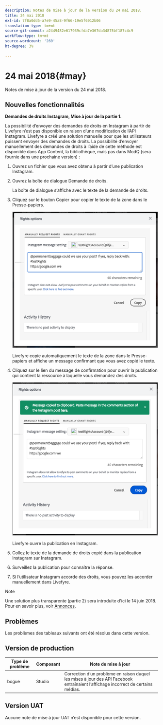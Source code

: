 ```yaml
---
description: Notes de mise à jour de la version du 24 mai 2018.
title: 24 mai 2018
exl-id: 7f8a0dd5-a7e9-45a8-9f66-19e5f6912b06
translation-type: tm+mt
source-git-commit: a2449482e617939cfda7e367da34875bf187c4c9
workflow-type: tm+mt
source-wordcount: '260'
ht-degree: 3%

---
```


# 24 mai 2018{#may}

Notes de mise à jour de la version du 24 mai 2018.

## Nouvelles fonctionnalités

**Demandes de droits Instagram, Mise à jour de la partie 1.**

La possibilité d’envoyer des demandes de droits en Instagram à partir de Livefyre n’est pas disponible en raison d’une modification de l’API Instagram. Livefyre a créé une solution manuelle pour que les utilisateurs puissent envoyer des demandes de droits. La possibilité d’envoyer manuellement des demandes de droits à l’aide de cette méthode est disponible dans App Content, la bibliothèque, mais pas dans ModQ (sera fournie dans une prochaine version) :

1. Ouvrez un fichier que vous avez obtenu à partir d’une publication Instagram.
1. Ouvrez la boîte de dialogue Demande de droits.

   La boîte de dialogue s’affiche avec le texte de la demande de droits.

1. Cliquez sur le bouton Copier pour copier le texte de la zone dans le Presse-papiers.

   ![](../assets/rr_insta_workaround1.png)

   Livefyre copie automatiquement le texte de la zone dans le Presse-papiers et affiche un message confirmant que vous avez copié le texte.

1. Cliquez sur le lien du message de confirmation pour ouvrir la publication qui contient la ressource à laquelle vous demandez des droits.

   ![](../assets/rr_insta_workaround2.png)

   Livefyre ouvre la publication en Instagram.

1. Collez le texte de la demande de droits copié dans la publication Instagram sur Instagram.
1. Surveillez la publication pour connaître la réponse.
1. Si l’utilisateur Instagram accorde des droits, vous pouvez les accorder manuellement dans Livefyre.

>[!NOTE]
>
>Une solution plus transparente (partie 2) sera introduite d&#39;ici le 14 juin 2018. Pour en savoir plus, voir [Annonces](/help/using/c-anouncements.md#c_anouncements).

## Problèmes

Les problèmes des tableaux suivants ont été résolus dans cette version.

## Version de production

| **Type de problème** | **Composant** | **Note de mise à jour** |
|---|---|---|
| bogue | Studio | Correction d’un problème en raison duquel les mises à jour des API Facebook entraînaient l’affichage incorrect de certains médias. |

## Version UAT

Aucune note de mise à jour UAT n’est disponible pour cette version.
